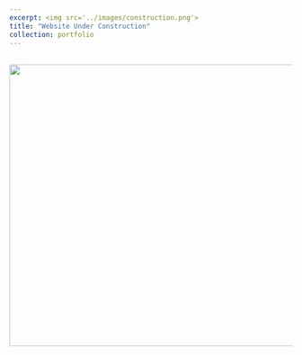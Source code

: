 ```yaml
---
excerpt: <img src='../images/construction.png'>
title: "Website Under Construction"
collection: portfolio
---
```


<br/> <img src='https://johnnie-nguyen.github.io/design/images/construction.png' width="700" height="500">
